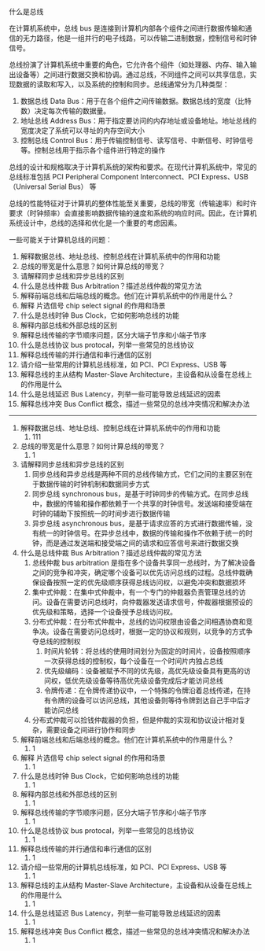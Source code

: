 什么是总线



在计算机系统中，总线 bus 是连接到计算机内部各个组件之间进行数据传输和通信的无力路径，他是一组并行的电子线路，可以传输二进制数据，控制信号和时钟信号。

总线扮演了计算机系统中重要的角色，它允许各个组件（如处理器、内存、输入输出设备等）之间进行数据交换和协调。通过总线，不同组件之间可以共享信息，实现数据的读取和写入，以及系统的控制和同步。总线通常分为几种类型：

1. 数据总线 Data Bus：用于在各个组件之间传输数据。数据总线的宽度（比特数）决定每次传输的数据量。
2. 地址总线 Address Bus：用于指定要访问的内存地址或设备地址。地址总线的宽度决定了系统可以寻址的内存空间大小
3. 控制总线 Control Bus：用于传输控制信号、读写信号、中断信号、时钟信号等。控制总线用于指示各个组件进行特定的操作

总线的设计和规格取决于计算机系统的架构和要求。在现代计算机系统中，常见的总线标准包括 PCI Peripheral Component Interconnect、PCI Express、USB（Universal Serial Bus） 等

总线的性能特征对于计算机的整体性能至关重要，总线的带宽（传输速率）和时许要求（时钟频率）会直接影响数据传输的速度和系统的响应时间。因此，在计算机系统设计中，总线的选择和优化是一个重要的考虑因素。

一些可能关于计算机总线的问题：

1. 解释数据总线、地址总线、控制总线在计算机系统中的作用和功能
2. 总线的带宽是什么意思？如何计算总线的带宽？
3. 请解释同步总线和异步总线的区别
4. 什么是总线仲裁 Bus Arbitration？描述总线仲裁的常见方法
5. 解释前端总线和后端总线的概念。他们在计算机系统中的作用是什么？
6. 解释 片选信号 chip select signal 的作用和场景
7. 什么是总线时钟 Bus Clock，它如何影响总线的功能
8. 解释内部总线和外部总线的区别
9. 解释总线传输的字节顺序问题，区分大端子节序和小端子节序
10. 什么是总线协议 bus protocal，列举一些常见的总线协议
11. 解释总线传输的并行通信和串行通信的区别
12. 请介绍一些常用的计算机总线标准，如 PCI、PCI Express、USB 等
13. 解释总线的主从结构 Master-Slave Architecture，主设备和从设备在总线上的作用是什么
14. 什么是总线延迟 Bus Latency，列举一些可能导致总线延迟的因素
15. 解释总线冲突 Bus Conflict 概念，描述一些常见的总线冲突情况和解决办法

---

1. 解释数据总线、地址总线、控制总线在计算机系统中的作用和功能
   1. 111
2. 总线的带宽是什么意思？如何计算总线的带宽？
   1. 1
3. 请解释同步总线和异步总线的区别
   1. 同步总线和异步总线是两种不同的总线传输方式，它们之间的主要区别在于数据传输的时钟机制和数据同步方式
   2. 同步总线 synchronous bus，是基于时钟同步的传输方式。在同步总线中，数据的传输和操作都依赖于一个共享的时钟信号。发送端和接受端在时钟的辅助下按照统一的时间步进行数据传输
   3. 异步总线 asynchronous bus，是基于请求应答的方式进行数据传输，没有统一的时钟信号。在异步总线中，数据的传输和操作不依赖于统一的时钟，而是通过发送端和接受端之间的请求和应答信号来进行数据交换
4. 什么是总线仲裁 Bus Arbitration？描述总线仲裁的常见方法
   1. 总线仲裁 bus arbitration 是指在多个设备共享同一总线时，为了解决设备之间的竞争和冲突，确定哪个设备可以优先访问总线的过程。总线仲裁确保设备按照一定的优先级顺序获得总线访问权，以避免冲突和数据损坏
   2. 集中式仲裁：在集中式仲裁中，有一个专门的仲裁器负责管理总线的访问。设备在需要访问总线时，向仲裁器发送请求信号，仲裁器根据预设的优先级和策略，选择一个设备授予总线访问权。
   3. 分布式仲裁：在分布式仲裁中，总线的访问权限由设备之间相遇协商和竞争决。设备在需要访问总线时，根据一定的协议和规则，以竞争的方式争夺总线的控制权
      1. 时间片轮转：将总线的使用时间划分为固定的时间片，设备按照顺序一次获得总线的控制权，每个设备在一个时间片内独占总线
      2. 优先级编码：设备被赋予不同的优先级，高优先级设备具有更高的访问权，低优先级设备等待高优先级设备完成后才能访问总线
      3. 令牌传递：在令牌传递协议中，一个特殊的令牌沿着总线传递，在持有令牌的设备可以访问总线，其他设备则等待令牌到达自己手中后才能访问总线
   4. 分布式仲裁可以捡钱仲裁器的负担，但是仲裁的实现和协议设计相对复杂，需要设备之间进行协作和同步
5. 解释前端总线和后端总线的概念。他们在计算机系统中的作用是什么？
   1. 1
6. 解释 片选信号 chip select signal 的作用和场景
   1. 1
7. 什么是总线时钟 Bus Clock，它如何影响总线的功能
   1. 1
8. 解释内部总线和外部总线的区别
   1. 1
9. 解释总线传输的字节顺序问题，区分大端子节序和小端子节序
   1. 1
10. 什么是总线协议 bus protocal，列举一些常见的总线协议
    1. 1
11. 解释总线传输的并行通信和串行通信的区别
    1. 1
12. 请介绍一些常用的计算机总线标准，如 PCI、PCI Express、USB 等
    1. 1
13. 解释总线的主从结构 Master-Slave Architecture，主设备和从设备在总线上的作用是什么
    1. 1
14. 什么是总线延迟 Bus Latency，列举一些可能导致总线延迟的因素
    1. 1
15. 解释总线冲突 Bus Conflict 概念，描述一些常见的总线冲突情况和解决办法
    1. 1





















